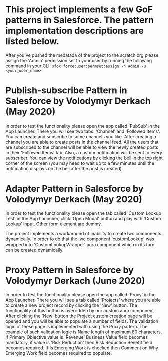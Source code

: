 # This project implements a few GoF patterns in Salesforce. The pattern implementation descriptions are listed below.

After you've pushed the medatada of the project to the scratch org please assign the 'Admin' permission set to your user
by running the following command in your CLI:
`sfdx force:user:permset:assign -n Admin -u <your_user_name>`

# Publish-subscribe Pattern in Salesforce by Volodymyr Derkach (May 2020)

In order to test the functionality please open the app called 'PubSub' in the App Launcher. There you will see two tabs:
'Channel' and 'Followed Items'. You can create and subscribe to some channels you like. After creating a channel you are
able to create posts in the channel feed. All the users that are subscribed to the channel will be able to view the newly
created posts in their 'Followed Items' tab. Also, a custom notification will be sent to every subscriber. You can view
the notifications by clicking the bell in the top right corner of the screen (you may need to wait up to a few minutes
until the notification displays on the bell after the post is created).

# Adapter Pattern in Salesforce by Volodymyr Derkach (May 2020)

In order to test the functionality please open the tab called 'Custom Lookup Test' in the App Launcher, click 'Open Modal'
button and play with 'Custom Lookup' input. Other form element are dummy.

The project implements a workaround of inability to create lwc components dynamically. In order to do that the lwc component
'customLookup' was wrapped into 'CustomLookupWrapper' aura component which in its turn can be created dynamically.

# Proxy Pattern in Salesforce by Volodymyr Derkach (June 2020)

In order to test the functionality please open the app called 'Proxy' in the App Launcher. There you will see a tab called 
'Projects' where you are able to create a new project record by clicking the 'New' button. The functionality of this button
is overridden by our custom aura component. After clicking the 'New' button the Project custom creation page will be opened
and you will be able to populate a number of fields. The validation logic of these page is implemented with using the
Proxy pattern. The example of such validation logic is Name length of maximum 80 characters, if Primary Objective value is
'Revenue' Business Value field becomes mandatory, if value is 'Risk Reduction' then Risk Reduction Benefit field becomes
required. If Is Emerging Work is checked then Comment on Why Emerging Work field becomes required to populate.

